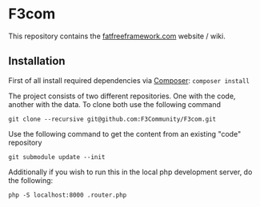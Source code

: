 # F3com

This repository contains the [fatfreeframework.com](https://fatfreeframework.com) website / wiki.

## Installation

First of all install required dependencies via [Composer](https://getcomposer.org): `composer install`

The project consists of two different repositories. One with the code, another
with the data. To clone both use the following command

```
git clone --recursive git@github.com:F3Community/F3com.git
```

Use the following command to get the content from an existing "code" repository

```
git submodule update --init
```

Additionally if you wish to run this in the local php development server, do the following:

```
php -S localhost:8000 .router.php
```
